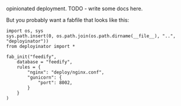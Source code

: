 opinionated deployment. TODO - write some docs here.

But you probably want a fabfile that looks like this:

    import os, sys
    sys.path.insert(0, os.path.join(os.path.dirname(__file__), "..", "deployinator"))
    from deployinator import *

    fab_init("feedify",
        database = "feedify",
        rules = {
            "nginx": "deploy/nginx.conf",
            "gunicorn": {
                "port": 8002,
            }
        }
    )
